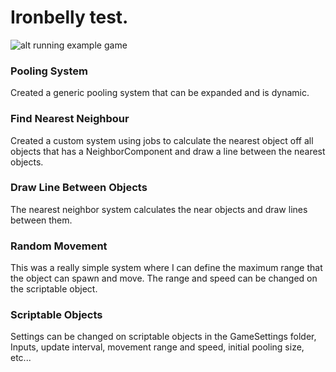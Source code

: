 # Ironbelly test.

![alt running example game](https://i.ibb.co/n1kZXC2/iron.png)

### Pooling System
Created a generic pooling system that can be expanded and is dynamic.

### Find Nearest Neighbour
Created a custom system using jobs to calculate the nearest object off all objects that has a NeighborComponent and draw a line between the nearest objects.

### Draw Line Between Objects
The nearest neighbor system calculates the near objects and draw lines between them.

### Random Movement
This was a really simple system where I can define the maximum range that the object can spawn and move. The range and speed can be changed on the scriptable object.

### Scriptable Objects
Settings can be changed on scriptable objects in the GameSettings folder, Inputs, update interval, movement range and speed, initial pooling size, etc...